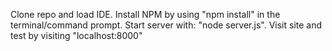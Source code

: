 Clone repo and load IDE.
Install NPM by using "npm install" in the terminal/command prompt.
Start server with: "node server.js".
Visit site and test by visiting "localhost:8000"

